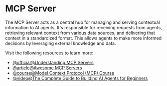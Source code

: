 # MCP Server

The MCP Server acts as a central hub for managing and serving contextual information to AI agents. It's responsible for receiving requests from agents, retrieving relevant context from various data sources, and delivering that context in a standardized format. This allows agents to make more informed decisions by leveraging external knowledge and data.

Visit the following resources to learn more:

- [@official@Understanding MCP Servers](https://modelcontextprotocol.io/docs/learn/server-concepts#understanding-mcp-servers)
- [@article@Awesome MCP Servers](https://mcpservers.org/)
- [@course@Model Context Protocol (MCP) Course](https://huggingface.co/learn/mcp-course/en/unit0/introduction)
- [@video@The Complete Guide to Building AI Agents for Beginners](https://youtu.be/MOyl58VF2ak?si=-QjRD_5y3iViprJX)